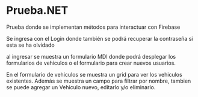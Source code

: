 # Prueba.NET
Prueba donde se implementan métodos para interactuar con Firebase

Se ingresa con el Login donde también se podrá recuperar la contraseña si esta se ha olvidado

al ingresar se muestra un formulario MDI donde podrá desplegar los formularios de vehiculos o el formulario para crear nuevos usuarios.

En el formulario de vehiculos se muestra un grid para ver los vehiculos existentes. Además se muestra un campo para filtrar por nombre, tambien se puede agregar un Vehiculo nuevo, editarlo y/o eliminarlo.
